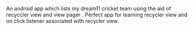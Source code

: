An android app which lists my dream11 cricket team using the aid of recyccler view and view pager . Perfect app for learning recycler view and on click listener associated with recycler view.
